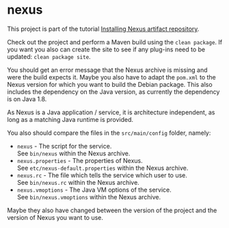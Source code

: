 # nexus

This project is part of the tutorial [Installing Nexus artifact repository](http://gerrit-hohl.users.sourceforge.net/cheatsheets/0006_installing_nexus_artifact_repository.html).

Check out the project and perform a Maven build using the ``clean package``. If
you want you also can create the site to see if any plug-ins need to be updated:
``clean package site``.

You should get an error message that the Nexus archive is missing and were the
build expects it. Maybe you also have to adapt the ``pom.xml`` to the Nexus
version for which you want to build the Debian package. This also includes the
dependency on the Java version, as currently the dependency is on Java 1.8.

As Nexus is a Java application / service, it is architecture independent, as
long as a matching Java runtime is provided.

You also should compare the files in the ``src/main/config`` folder, namely:

* ``nexus`` - The script for the service.  
  See ``bin/nexus`` within the Nexus archive.
* ``nexus.properties`` - The properties of Nexus.  
  See ``etc/nexus-default.properties`` within the Nexus archive.
* ``nexus.rc`` - The file which tells the service which user to use.  
  See ``bin/nexus.rc`` within the Nexus archive.
* ``nexus.vmoptions`` - The Java VM options of the service.  
  See ``bin/nexus.vmoptions`` within the Nexus archive.

Maybe they also have changed between the version of the project and the version
of Nexus you want to use.
